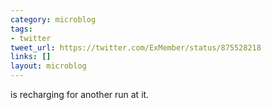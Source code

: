 ```yaml
---
category: microblog
tags:
- twitter
tweet_url: https://twitter.com/ExMember/status/875528218
links: []
layout: microblog
---
```

is recharging for another run at it.
